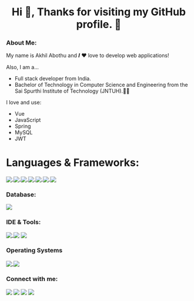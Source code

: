 
  <h1 align="center">Hi 👋, Thanks for visiting my GitHub profile. 🙋‍</h1>
  
 <h3 align="left" dir="auto">About Me:</h3>
  
<p dir="auto">My name is Akhil Abothu and 𝑰 ❤️ love to develop web applications!</p>
<p dir="auto">Also, I am a...</p>
<ul dir="auto">
<li>Full stack developer from India.</li>
<li> Bachelor of Technology in Computer Science and Engineering from the Sai Spurthi Institute of Technology (JNTUH).<g-emoji class="g-emoji" alias="man_student" fallback-src="https://github.githubassets.com/images/icons/emoji/unicode/1f468-1f393.png">👨‍🎓</g-emoji></li>
</ul>
  
<p dir="auto">I love and use:</p>
<ul dir="auto">
<li>Vue</li>
<li>JavaScript</li>
<li>Spring</li>
<li>MySQL</li>
 <li>JWT</li>
</ul>
  
   <h1 align="left">Languages & Frameworks:</h3>
<p align="left"> 
  <a href="" target="_blank" rel="noreferrer"> <img align="center" src="https://img.icons8.com/color/48/000000/html-5--v1.png" /> </a> 
  <a href="" target="_blank" rel="noreferrer"> <img align="center" src="https://img.icons8.com/color/48/000000/css3.png" /> </a> 
 <a href="" target="_blank" rel="noreferrer"> <img align="center" src="https://img.icons8.com/color/48/000000/javascript--v1.png" /> </a>
  <a href="" target="_blank" rel="noreferrer"> <img align="center" src="https://img.icons8.com/color/48/000000/vue-js.png"/> </a>
  <a href="" target="_blank" rel="noreferrer"> <img align="center" src="https://img.icons8.com/ultraviolet/40/000000/react--v1.png"/> </a>
  <a href="" target="_blank" rel="noreferrer"> <img align="center"  src="https://img.icons8.com/color/48/000000/java-coffee-cup-logo--v1.png"/> </a>
  <a href="" target="_blank" rel="noreferrer"><img align="center" src="https://img.icons8.com/color/48/000000/spring-logo.png"/> </a>
  </p>
  
   <h3 align="left">Database:</h3>
 <a href="" target="_blank" rel="noreferrer">   <img align="center" src="https://img.icons8.com/color/48/000000/mysql-logo.png"/> </a>
   <h3 align="left">IDE & Tools:</h3>
 <a href="" target="_blank" rel="noreferrer">  <img align="center" src="https://img.icons8.com/color/48/000000/visual-studio-code-2019.png"/> </a>
  <a href="" target="_blank" rel="noreferrer"> <img align="center" src="https://img.icons8.com/office/40/000000/java-eclipse.png"/></a>
 <a href="" target="_blank" rel="noreferrer">  <img  align="center" src="https://img.icons8.com/color/48/000000/adobe-photoshop--v1.png"/></a>
  
   <h3 align="left">Operating Systems</h3>
<a href="" target="_blank" rel="noreferrer">    <img align="center" src="https://img.icons8.com/color/48/000000/linux--v1.png"/> </a>
<a href="" target="_blank" rel="noreferrer"> <img align="center" src="https://img.icons8.com/fluency/48/000000/windows-10.png"/> </a>
   <h3 align="left">Connect with me:</h3>
<p align="left">
<a href="https://twitter.com/crazyboy_akhil" target="_blank"><img  align="center" src="https://img.icons8.com/color/48/000000/twitter--v1.png" /></a>
<a href="https://www.linkedin.com/in/akhil-abothu" target="_blank"><img align="center" src="https://img.icons8.com/color/48/000000/linkedin.png" /></a>
<a href="https://www.facebook.com/akhil.abothu501" target="_blank"><img align="center" src="https://img.icons8.com/color/48/000000/facebook-new.png" /></a>
<a href="https://instagram.com/akhilabothu" target="_blank"><img align="center" src="https://img.icons8.com/fluency/48/000000/instagram-new.png"/></a>
</p>


